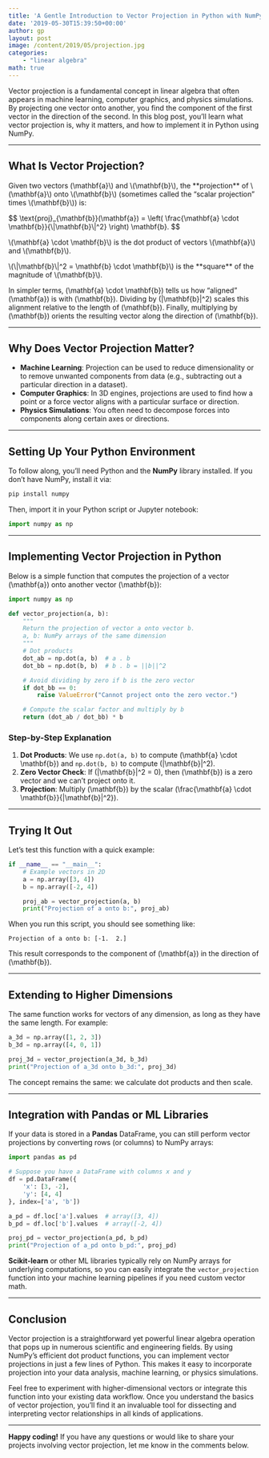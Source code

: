```yaml
---
title: 'A Gentle Introduction to Vector Projection in Python with NumPy'
date: '2019-05-30T15:39:50+00:00'
author: gp
layout: post
image: /content/2019/05/projection.jpg
categories:
    - "linear algebra"
math: true
---
```


Vector projection is a fundamental concept in linear algebra that often appears in  machine learning, computer graphics,
and physics simulations. 
By projecting one vector onto another, you find the component of the first vector in the direction of 
the second. In this blog post, you’ll learn what vector projection is, why it matters, and how to implement it in Python using NumPy.

---

## What Is Vector Projection?
<p>
Given two vectors (\mathbf{a}\) and \(\mathbf{b}\), the **projection** of \(\mathbf{a}\) onto \(\mathbf{b}\) (sometimes called the “scalar projection” times \(\mathbf{b}\)) is:
</p>
$$
\text{proj}_{\mathbf{b}}(\mathbf{a}) 
= \left( \frac{\mathbf{a} \cdot \mathbf{b}}{\|\mathbf{b}\|^2} \right) \mathbf{b}.
$$

<p> \(\mathbf{a} \cdot \mathbf{b}\) is the dot product of vectors \(\mathbf{a}\) and \(\mathbf{b}\).</p>
<p> \(\|\mathbf{b}\|^2 = \mathbf{b} \cdot \mathbf{b}\) is the **square** of the magnitude of \(\mathbf{b}\).</p>

In simpler terms, \(\mathbf{a} \cdot \mathbf{b}\) tells us how “aligned” \(\mathbf{a}\) is with \(\mathbf{b}\). Dividing by \(\|\mathbf{b}\|^2\) scales this alignment relative to the length of \(\mathbf{b}\). Finally, multiplying by \(\mathbf{b}\) orients the resulting vector along the direction of \(\mathbf{b}\).

---

## Why Does Vector Projection Matter?
- **Machine Learning**: Projection can be used to reduce dimensionality or to remove unwanted components from data (e.g., subtracting out a particular direction in a dataset).
- **Computer Graphics**: In 3D engines, projections are used to find how a point or a force vector aligns with a particular surface or direction.  
- **Physics Simulations**: You often need to decompose forces into components along certain axes or directions.  

---

## Setting Up Your Python Environment

To follow along, you’ll need Python and the **NumPy** library installed. If you don’t have NumPy, install it via:

```bash
pip install numpy
```

Then, import it in your Python script or Jupyter notebook:

```python
import numpy as np
```

---

## Implementing Vector Projection in Python

Below is a simple function that computes the projection of a vector \(\mathbf{a}\) onto another vector \(\mathbf{b}\):

```python
import numpy as np

def vector_projection(a, b):
    """
    Return the projection of vector a onto vector b.
    a, b: NumPy arrays of the same dimension
    """
    # Dot products
    dot_ab = np.dot(a, b)  # a . b
    dot_bb = np.dot(b, b)  # b . b = ||b||^2

    # Avoid dividing by zero if b is the zero vector
    if dot_bb == 0:
        raise ValueError("Cannot project onto the zero vector.")

    # Compute the scalar factor and multiply by b
    return (dot_ab / dot_bb) * b
```

### Step-by-Step Explanation

1. **Dot Products**: We use `np.dot(a, b)` to compute \(\mathbf{a} \cdot \mathbf{b}\) and `np.dot(b, b)` to compute \(\|\mathbf{b}\|^2\).  
2. **Zero Vector Check**: If \(\|\mathbf{b}\|^2 = 0\), then \(\mathbf{b}\) is a zero vector and we can’t project onto it.  
3. **Projection**: Multiply \(\mathbf{b}\) by the scalar \(\frac{\mathbf{a} \cdot \mathbf{b}}{\|\mathbf{b}\|^2}\).  

---

## Trying It Out

Let’s test this function with a quick example:

```python
if __name__ == "__main__":
    # Example vectors in 2D
    a = np.array([3, 4])
    b = np.array([-2, 4])

    proj_ab = vector_projection(a, b)
    print("Projection of a onto b:", proj_ab)
```

When you run this script, you should see something like:

```
Projection of a onto b: [-1.  2.]
```

This result corresponds to the component of \(\mathbf{a}\) in the direction of \(\mathbf{b}\).

---

## Extending to Higher Dimensions

The same function works for vectors of any dimension, as long as they have the same length. For example:

```python
a_3d = np.array([1, 2, 3])
b_3d = np.array([4, 0, 1])

proj_3d = vector_projection(a_3d, b_3d)
print("Projection of a_3d onto b_3d:", proj_3d)
```

The concept remains the same: we calculate dot products and then scale.

---

## Integration with Pandas or ML Libraries

If your data is stored in a **Pandas** DataFrame, you can still perform vector projections by converting rows (or columns) to NumPy arrays:

```python
import pandas as pd

# Suppose you have a DataFrame with columns x and y
df = pd.DataFrame({
    'x': [3, -2],
    'y': [4, 4]
}, index=['a', 'b'])

a_pd = df.loc['a'].values  # array([3, 4])
b_pd = df.loc['b'].values  # array([-2, 4])

proj_pd = vector_projection(a_pd, b_pd)
print("Projection of a_pd onto b_pd:", proj_pd)
```

**Scikit-learn** or other ML libraries typically rely on NumPy arrays for underlying computations, so you can easily integrate the `vector_projection` function into your machine learning pipelines if you need custom vector math.

---

## Conclusion

Vector projection is a straightforward yet powerful linear algebra operation that pops up in numerous scientific and engineering fields. By using NumPy’s efficient dot product functions, you can implement vector projections in just a few lines of Python. This makes it easy to incorporate projection into your data analysis, machine learning, or physics simulations.

Feel free to experiment with higher-dimensional vectors or integrate this function into your existing data workflow. Once you understand the basics of vector projection, you’ll find it an invaluable tool for dissecting and interpreting vector relationships in all kinds of applications.

---

**Happy coding!** If you have any questions or would like to share your projects involving vector projection, let me know in the comments below.
